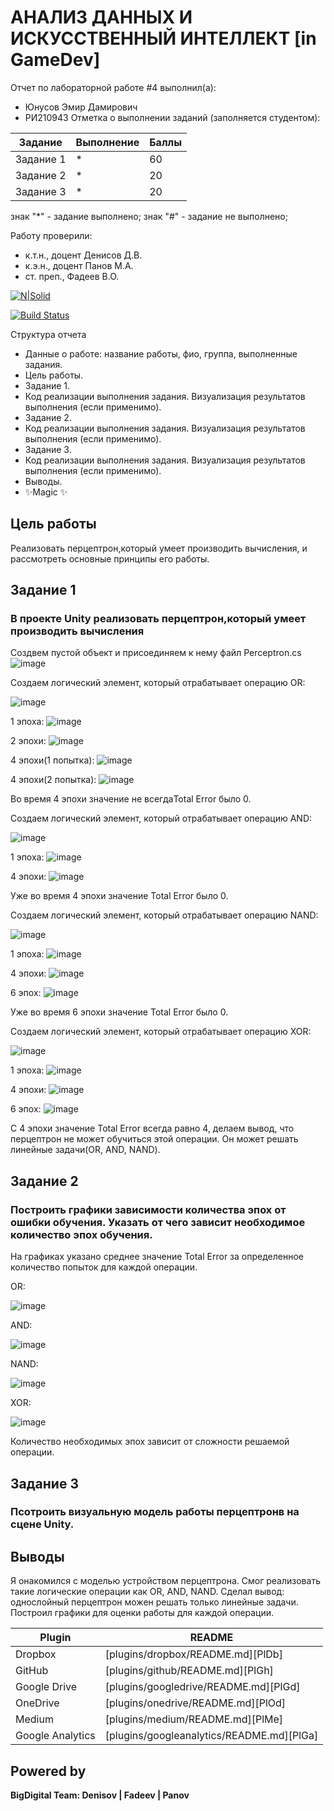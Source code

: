 # АНАЛИЗ ДАННЫХ И ИСКУССТВЕННЫЙ ИНТЕЛЛЕКТ [in GameDev]
Отчет по лабораторной работе #4 выполнил(а):
- Юнусов Эмир Дамирович
- РИ210943
Отметка о выполнении заданий (заполняется студентом):

| Задание | Выполнение | Баллы |
| ------ | ------ | ------ |
| Задание 1 | * | 60 |
| Задание 2 | * | 20 |
| Задание 3 | * | 20 |

знак "*" - задание выполнено; знак "#" - задание не выполнено;

Работу проверили:
- к.т.н., доцент Денисов Д.В.
- к.э.н., доцент Панов М.А.
- ст. преп., Фадеев В.О.

[![N|Solid](https://cldup.com/dTxpPi9lDf.thumb.png)](https://nodesource.com/products/nsolid)

[![Build Status](https://travis-ci.org/joemccann/dillinger.svg?branch=master)](https://travis-ci.org/joemccann/dillinger)

Структура отчета

- Данные о работе: название работы, фио, группа, выполненные задания.
- Цель работы.
- Задание 1.
- Код реализации выполнения задания. Визуализация результатов выполнения (если применимо).
- Задание 2.
- Код реализации выполнения задания. Визуализация результатов выполнения (если применимо).
- Задание 3.
- Код реализации выполнения задания. Визуализация результатов выполнения (если применимо).
- Выводы.
- ✨Magic ✨

## Цель работы
Реализовать перцептрон,который умеет производить вычисления, и рассмотреть основные принципы его работы.

## Задание 1
### В проекте Unity реализовать перцептрон,который умеет производить вычисления
Создвем пустой объект и присоединяем к нему файл Perceptron.cs
![image](https://user-images.githubusercontent.com/114414329/205939500-d12991bc-7e31-4f9c-98ca-7e6260085ab4.png)

Создаем логический элемент, который отрабатывает операцию OR:

![image](https://user-images.githubusercontent.com/114414329/205945254-5c8d29a9-4831-4e09-8b03-cce54f15748b.png)

1 эпоха:
![image](https://user-images.githubusercontent.com/114414329/205943332-27072820-e1dc-44de-b09f-5113dc292ba5.png)

2 эпохи:
![image](https://user-images.githubusercontent.com/114414329/205943468-6f11eeba-9e78-4474-bce9-abee90c2bba6.png)

4 эпохи(1 попытка):
![image](https://user-images.githubusercontent.com/114414329/205944180-c2bda489-4c7c-4bde-b102-f96d4ed2781b.png)

4 эпохи(2 попытка):
![image](https://user-images.githubusercontent.com/114414329/205963030-8c956c97-50c7-4f12-a98b-ca16763d8004.png)

Во время 4 эпохи значение не всегдаTotal Error было 0.

Создаем логический элемент, который отрабатывает операцию AND:

![image](https://user-images.githubusercontent.com/114414329/205957943-d208cfdd-726d-45a2-a7f3-fc98b039c5c7.png)

1 эпоха:
![image](https://user-images.githubusercontent.com/114414329/205959599-d7f48efd-1a6c-4c53-9f2a-877209563c2c.png)

4 эпохи:
![image](https://user-images.githubusercontent.com/114414329/205959788-7233dc86-bd79-4926-8734-4da566987ed0.png)

Уже во время 4 эпохи значение Total Error было 0.

Создаем логический элемент, который отрабатывает операцию NAND:

![image](https://user-images.githubusercontent.com/114414329/205962773-84dc354a-13b9-4282-87ca-3f3d0b4b8a36.png)


1 эпоха:
![image](https://user-images.githubusercontent.com/114414329/205960207-d3aa523f-9eef-4a5c-9177-c810299d9962.png)

4 эпохи:
![image](https://user-images.githubusercontent.com/114414329/205960396-c0a72270-f1a4-4080-9343-c31bea331369.png)

6 эпох:
![image](https://user-images.githubusercontent.com/114414329/205960560-bfbf2441-f62f-4e3a-a3b8-179e87734c42.png)

Уже во время 6 эпохи значение Total Error было 0.

Создаем логический элемент, который отрабатывает операцию XOR:

![image](https://user-images.githubusercontent.com/114414329/205960782-01421e2a-b5f1-439a-8d5e-8cea6b495bb3.png)

1 эпоха:
![image](https://user-images.githubusercontent.com/114414329/205961299-c689ac3b-2a40-4a08-828f-20bec4f66e42.png)

4 эпохи:
![image](https://user-images.githubusercontent.com/114414329/205961416-ea57738e-c11b-49fb-b82f-7d6f5dad5137.png)

6 эпох:
![image](https://user-images.githubusercontent.com/114414329/205961639-58019e6f-7495-480f-b5e7-0c59aa11287b.png)

C 4 эпохи значение Total Error всегда  равно 4, делаем вывод, что перцептрон не может обучиться этой операции. Он может решать линейные задачи(OR, AND, NAND).

## Задание 2
### Построить графики зависимости количества эпох от ошибки обучения. Указать от чего зависит необходимое количество эпох обучения.
На графиках указано среднее значение Total Error за определенное количество попыток для каждой операции.

OR:

![image](https://user-images.githubusercontent.com/114414329/205964648-1ed0fe43-fe90-4dc5-8cb5-e3c3cfbf8be0.png)


AND:

![image](https://user-images.githubusercontent.com/114414329/205965495-30f88bba-9fea-46b4-8cac-2f40b621c891.png)


NAND:

![image](https://user-images.githubusercontent.com/114414329/205965893-a9358a22-ae30-4f7c-9340-02d0f0a3a0c6.png)


XOR:

![image](https://user-images.githubusercontent.com/114414329/205967453-c75a5034-8605-4ce5-a400-2a3b36869963.png)


Количество необходимых эпох  зависит от сложности решаемой операции.

## Задание 3
### Псотроить визуальную модель работы перцептронв на сцене Unity.


## Выводы

Я онакомился с моделью устройством перцептрона. Смог реализовать такие логические операции как OR, AND, NAND. Сделал вывод: однослойный перцептрон можен решать только линейные задачи. Построил графики для оценки работы для каждой операции.

| Plugin | README |
| ------ | ------ |
| Dropbox | [plugins/dropbox/README.md][PlDb] |
| GitHub | [plugins/github/README.md][PlGh] |
| Google Drive | [plugins/googledrive/README.md][PlGd] |
| OneDrive | [plugins/onedrive/README.md][PlOd] |
| Medium | [plugins/medium/README.md][PlMe] |
| Google Analytics | [plugins/googleanalytics/README.md][PlGa] |

## Powered by

**BigDigital Team: Denisov | Fadeev | Panov**
